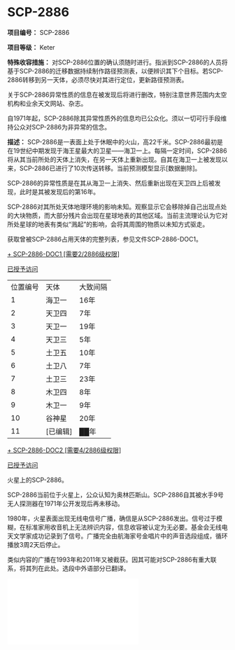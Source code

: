 # SCP-2886
                        


**项目编号：** SCP-2886

**项目等级：** Keter

**特殊收容措施：** 对SCP-2886位置的确认须随时进行。指派到SCP-2886的人员将基于SCP-2886的迁移数据持续制作路径预测表，以便辨识其下个目标。若SCP-2886转移到另一天体，必须尽快对其进行定位，更新路径预测表。

关于SCP-2886异常性质的信息在被发现后将进行删改，特别注意世界范围内太空机构和业余天文网站、杂志。

自1971年起，SCP-2886除其异常性质外的信息均已公众化。须以一切可行手段维持公众对SCP-2886为非异常的信念。

**描述：** SCP-2886是一表面上处于休眠中的火山，高22千米。SCP-2886最初是在19世纪中期发现于海王星最大的卫星——海卫一上。每隔一定时间，SCP-2886将从其当前所处的天体上消失，在另一天体上重新出现。自其在海卫一上被发现以来，SCP-2886已进行了10次传送转移。当前预测模型显示[数据删除]。

SCP-2886的异常性质是在其从海卫一上消失、然后重新出现在天卫四上后被发现，此时是其被发现后的第16年。

SCP-2886对其所处天体地理环境的影响未知。观察显示它会移除掉自己出现点处的大块物质，而大部分残片会出现在星球地表的其他区域。当前主流理论认为它对所处星球的地表有类似“溅起”的影响，会将其周围的物质以未知方式驱走。

获取曾被SCP-2886占用天体的完整列表，参见文件SCP-2886-DOC1。


<a shape='rect' class='collapsible-block-link' href='javascript:;'>+&#160;SCP-2886-DOC1&#160;[&#38656;&#35201;2/2886&#32423;&#26435;&#38480;]</a>

<a shape='rect' class='collapsible-block-link' href='javascript:;'>&#24050;&#25480;&#20104;&#35775;&#38382;</a>

<table class='wiki-content-table'>
 <tr>
  <td colspan='1' rowspan='1'>&#20301;&#32622;&#32534;&#21495;</td>
  <td colspan='1' rowspan='1'>&#22825;&#20307;</td>
  <td colspan='1' rowspan='1'>&#22823;&#33268;&#38388;&#38548;</td>
 </tr>
 <tr>
  <td colspan='1' rowspan='1'>1</td>
  <td colspan='1' rowspan='1'>&#28023;&#21355;&#19968;</td>
  <td colspan='1' rowspan='1'>16&#24180;</td>
 </tr>
 <tr>
  <td colspan='1' rowspan='1'>2</td>
  <td colspan='1' rowspan='1'>&#22825;&#21355;&#22235;</td>
  <td colspan='1' rowspan='1'>7&#24180;</td>
 </tr>
 <tr>
  <td colspan='1' rowspan='1'>3</td>
  <td colspan='1' rowspan='1'>&#22825;&#21355;&#19968;</td>
  <td colspan='1' rowspan='1'>19&#24180;</td>
 </tr>
 <tr>
  <td colspan='1' rowspan='1'>4</td>
  <td colspan='1' rowspan='1'>&#22825;&#21355;&#19977;</td>
  <td colspan='1' rowspan='1'>5&#24180;</td>
 </tr>
 <tr>
  <td colspan='1' rowspan='1'>5</td>
  <td colspan='1' rowspan='1'>&#22303;&#21355;&#20116;</td>
  <td colspan='1' rowspan='1'>10&#24180;</td>
 </tr>
 <tr>
  <td colspan='1' rowspan='1'>6</td>
  <td colspan='1' rowspan='1'>&#22303;&#21355;&#20843;</td>
  <td colspan='1' rowspan='1'>7&#24180;</td>
 </tr>
 <tr>
  <td colspan='1' rowspan='1'>7</td>
  <td colspan='1' rowspan='1'>&#22303;&#21355;&#19977;</td>
  <td colspan='1' rowspan='1'>23&#24180;</td>
 </tr>
 <tr>
  <td colspan='1' rowspan='1'>8</td>
  <td colspan='1' rowspan='1'>&#26408;&#21355;&#22235;</td>
  <td colspan='1' rowspan='1'>8&#24180;</td>
 </tr>
 <tr>
  <td colspan='1' rowspan='1'>9</td>
  <td colspan='1' rowspan='1'>&#26408;&#21355;&#19968;</td>
  <td colspan='1' rowspan='1'>9&#24180;</td>
 </tr>
 <tr>
  <td colspan='1' rowspan='1'>10</td>
  <td colspan='1' rowspan='1'>&#35895;&#31070;&#26143;</td>
  <td colspan='1' rowspan='1'>20&#24180;</td>
 </tr>
 <tr>
  <td colspan='1' rowspan='1'>11</td>
  <td colspan='1' rowspan='1'>[&#24050;&#32534;&#36753;]</td>
  <td colspan='1' rowspan='1'>&#9608;&#9608;&#24180;</td>
 </tr>
</table>




<a shape='rect' class='collapsible-block-link' href='javascript:;'>+&#160;SCP-2886-DOC2&#160;[&#38656;&#35201;4/2886&#32423;&#26435;&#38480;]</a>

<a shape='rect' class='collapsible-block-link' href='javascript:;'>&#24050;&#25480;&#20104;&#35775;&#38382;</a>



火星上的SCP-2886。



SCP-2886当前位于火星上，公众认知为奥林匹斯山。SCP-2886自其被水手9号无人探测器在1971年公开发现后再未移动。

1980年，火星表面出现无线电信号广播，确信是从SCP-2886发出。信号过于模糊，在标准家用收音机上无法辨识内容，信息收容被认定为无必要。基金会无线电天文学家成功记录到了信号。广播完全由航海家号金唱片中的声音选段组成，循环播放3周2天后停止。

类似内容的广播在1993年和2011年又被截获。因其可能对SCP-2886有重大联系，将其列在此处。选段中外语部分已翻译。

<iframe frameborder='0' scrolling='auto' class='html-block-iframe' src='/scp-2886/html/1450bbce97959548f8107c1d1b36fec8a747f10b-1225616381841340557' allowtransparency='true' />


> 1980
> 
> [捷克语问候]亲爱的朋友
[世界语问候]世界
[风声]
[雷声]
[厦门方言问候]吃了
[孟加拉语打击乐节选]
[亚美尼亚语问候]所有宇宙中的存在
[节选自《Johnny B. Goode》]出发，出发，出发，出发
> 

<iframe frameborder='0' scrolling='auto' class='html-block-iframe' src='/scp-2886/html/b0d9584d4564018dffddae592c64c425387d38e5-495924154853642033' allowtransparency='true' />


> 1993
> 
> [鬣狗叫声]
[火车声]
[威尔士语问候]现在和永远
[塞尔维亚语问候]我们的星球
[《Dark Was The Night, Cold Was The Ground》节选]痛苦
> 

<iframe frameborder='0' scrolling='auto' class='html-block-iframe' src='/scp-2886/html/759aea351dbfd2dc66ad0c05c87370baaa7136cd-1561807141520525492' allowtransparency='true' />


> 2011
> 
> [《Johnny B. Goode》节选]某日你们将
[土星五号发射升空声音]
[笑声]
[纳瓦霍夜咏节选]
[吉米·卡特演讲节选<sup class='footnoteref'>
 <a shape='rect' class='footnoteref' id='footnoteref-1' href='javascript:;' onclick='WIKIDOT.page.utils.scrollToReference(&apos;footnote-1&apos;)'>1</a>
</sup>]我们努力活过我们的时代，让我们可以进入你们的生活。广远。
[英语问候]孩子
[厦门方言问候]吃了
[歌曲《Per aspera ad astra》，意为“循此苦旅，以达群星”<sup class='footnoteref'>
 <a shape='rect' class='footnoteref' id='footnoteref-2' href='javascript:;' onclick='WIKIDOT.page.utils.scrollToReference(&apos;footnote-2&apos;)'>2</a>
</sup>]
[古吉拉特语问候]请联系
> 





脚注
<a shape='rect' href='javascript:;' onclick='WIKIDOT.page.utils.scrollToReference(&apos;footnoteref-1&apos;)'>1</a>. 注意此部分由电子脉冲构成，其被设计可转译成印刷文件。不存在该演讲的音频记录。
<a shape='rect' href='javascript:;' onclick='WIKIDOT.page.utils.scrollToReference(&apos;footnoteref-2&apos;)'>2</a>. 部分是莫尔斯码记录。



« [SCP-2885](/scp-2885) | SCP-2886 | <a shape='rect' class='newpage' href='/scp-2887'>SCP-2887</a> »





                    